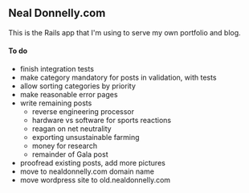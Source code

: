 ## Neal Donnelly.com

This is the Rails app that I'm using to serve my own portfolio and blog.

#### To do
  - finish integration tests
  - make category mandatory for posts in validation, with tests
  - allow sorting categories by priority
  - make reasonable error pages
  - write remaining posts
    - reverse engineering processor
    - hardware vs software for sports reactions
    - reagan on net neutrality
    - exporting unsustainable farming
    - money for research
    - remainder of Gala post
  - proofread existing posts, add more pictures
  - move to nealdonnelly.com domain name
  - move wordpress site to old.nealdonnelly.com